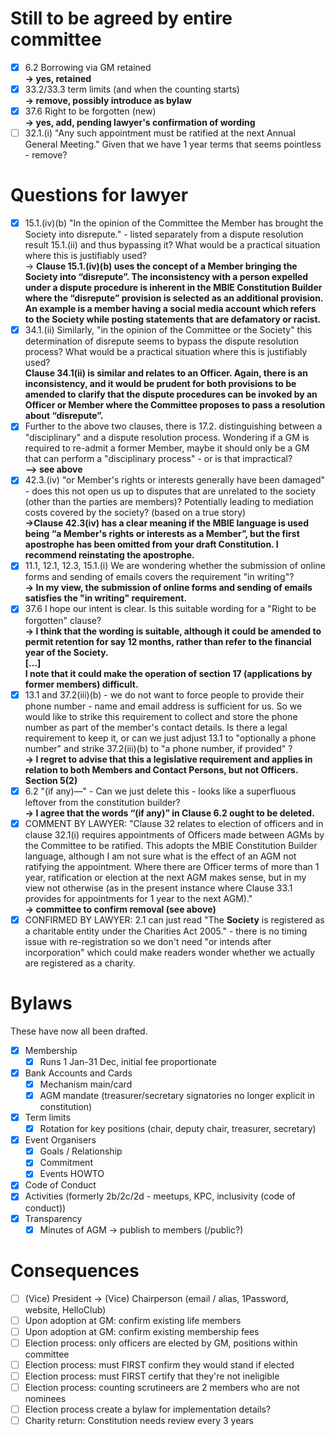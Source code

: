# Still to be agreed by entire committee

- [x] 6.2 Borrowing via GM retained<br> **-> yes, retained**
- [x] 33.2/33.3 term limits (and when the counting starts)<br> **-> remove, possibly
      introduce as bylaw**
- [x] 37.6 Right to be forgotten (new)<br> **-> yes, add, pending lawyer's confirmation
      of wording**
- [ ] 32.1.(i) "Any such appointment must be ratified at the next Annual General
      Meeting." Given that we have 1 year terms that seems pointless - remove?

# Questions for lawyer

- [x] 15.1.(iv)(b) "In the opinion of the Committee the Member has brought the Society
      into disrepute." - listed separately from a dispute resolution result 15.1.(ii)
      and thus bypassing it? What would be a practical situation where this is
      justifiably used?<br> -> **Clause 15.1.(iv)(b) uses the concept of a Member
      bringing the Society into “disrepute”. The inconsistency with a person expelled
      under a dispute procedure is inherent in the MBIE Constitution Builder where the
      “disrepute” provision is selected as an additional provision. An example is a
      member having a social media account which refers to the Society while posting
      statements that are defamatory or racist.**
- [x] 34.1.(ii) Similarly, "in the opinion of the Committee or the Society" this
      determination of disrepute seems to bypass the dispute resolution process? What
      would be a practical situation where this is justifiably used?<br> **Clause
      34.1(ii) is similar and relates to an Officer. Again, there is an inconsistency,
      and it would be prudent for both provisions to be amended to clarify that the
      dispute procedures can be invoked by an Officer or Member where the Committee
      proposes to pass a resolution about “disrepute”.**
- [x] Further to the above two clauses, there is 17.2. distinguishing between a
      "disciplinary" and a dispute resolution process. Wondering if a GM is required to
      re-admit a former Member, maybe it should only be a GM that can perform a
      "disciplinary process" - or is that impractical?<br> **--> see above**
- [x] 42.3.(iv) "or Member's rights or interests generally have been damaged" - does
      this not open us up to disputes that are unrelated to the society (other than the
      parties are members)? Potentially leading to mediation costs covered by the
      society? (based on a true story)<br> **->Clause 42.3(iv) has a clear meaning if
      the MBIE language is used being “a Member's rights or interests as a Member”, but
      the first apostrophe has been omitted from your draft Constitution. I recommend
      reinstating the apostrophe.**
- [x] 11.1, 12.1, 12.3, 15.1.(i) We are wondering whether the submission of online forms
      and sending of emails covers the requirement "in writing"?<br> **-> In my view,
      the submission of online forms and sending of emails satisfies the "in writing"
      requirement.**
- [x] 37.6 I hope our intent is clear. Is this suitable wording for a "Right to be
      forgotten" clause?<br> **-> I think that the wording is suitable, although it
      could be amended to permit retention for say 12 months, rather than refer to the
      financial year of the Society. <br> [...] <br> I note that it could make the
      operation of section 17 (applications by former members) difficult.**
- [x] 13.1 and 37.2(iii)(b) - we do not want to force people to provide their phone
      number - name and email address is sufficient for us. So we would like to strike
      this requirement to collect and store the phone number as part of the member's
      contact details. Is there a legal requirement to keep it, or can we just adjust
      13.1 to "optionally a phone number" and strike 37.2(iii)(b) to "a phone number, if
      provided" ?<br> **-> I regret to advise that this a legislative requirement and
      applies in relation to both Members and Contact Persons, but not Officers. Section
      5(2)**
- [x] 6.2 "(if any)—" - Can we just delete this - looks like a superfluous leftover from
      the constitution builder?<br> **-> I agree that the words “(if any)” in Clause 6.2
      ought to be deleted.**
- [x] COMMENT BY LAWYER: "Clause 32 relates to election of officers and in clause
      32.1(i) requires appointments of Officers made between AGMs by the Committee to be
      ratified. This adopts the MBIE Constitution Builder language, although I am not
      sure what is the effect of an AGM not ratifying the appointment. Where there are
      Officer terms of more than 1 year, ratification or election at the next AGM makes
      sense, but in my view not otherwise (as in the present instance where Clause 33.1
      provides for appointments for 1 year to the next AGM)."<br> **-> committee to
      confirm removal (see above)**
- [x] CONFIRMED BY LAWYER: 2.1 can just read "The **Society** is registered as a
      charitable entity under the Charities Act 2005." - there is no timing issue with
      re-registration so we don't need "or intends after incorporation" which could make
      readers wonder whether we actually are registered as a charity.

# Bylaws

These have now all been drafted.

- [x] Membership
  - [x] Runs 1 Jan-31 Dec, initial fee proportionate
- [x] Bank Accounts and Cards
  - [x] Mechanism main/card
  - [x] AGM mandate (treasurer/secretary signatories no longer explicit in constitution)
- [x] Term limits
  - [x] Rotation for key positions (chair, deputy chair, treasurer, secretary)
- [x] Event Organisers
  - [x] Goals / Relationship
  - [x] Commitment
  - [x] Events HOWTO
- [x] Code of Conduct
- [x] Activities (formerly 2b/2c/2d - meetups, KPC, inclusivity (code of conduct))
- [x] Transparency
  - [x] Minutes of AGM -> publish to members (/public?)

# Consequences

- [ ] (Vice) President -> (Vice) Chairperson (email / alias, 1Password, website,
      HelloClub)
- [ ] Upon adoption at GM: confirm existing life members
- [ ] Upon adoption at GM: confirm existing membership fees
- [ ] Election process: only officers are elected by GM, positions within committee
- [ ] Election process: must FIRST confirm they would stand if elected
- [ ] Election process: must FIRST certify that they're not ineligible
- [ ] Election process: counting scrutineers are 2 members who are not nominees
- [ ] Election process create a bylaw for implementation details?
- [ ] Charity return: Constitution needs review every 3 years
